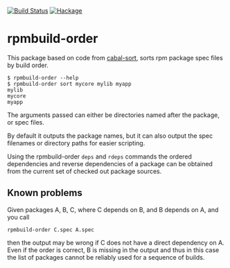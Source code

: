 [![Build Status](https://travis-ci.org/juhp/rpmbuild-order.png)](https://travis-ci.org/juhp/rpmbuild-order)
[![Hackage](http://img.shields.io/hackage/v/rpmbuild-order.png)](http://hackage.haskell.org/package/rpmbuild-order)

# rpmbuild-order

This package based on code from [cabal-sort](http://hackage.haskell.org/package/cabal-sort), sorts rpm package spec files by build order.

    $ rpmbuild-order --help
    $ rpmbuild-order sort mycore mylib myapp
    mylib
    mycore
    myapp

The arguments passed can either be directories named after the package, or spec files.

By default it outputs the package names, but it can also output
the spec filenames or directory paths for easier scripting.

Using the rpmbuild-order `deps` and `rdeps` commands the ordered
dependencies and reverse dependencies of a package can be obtained
from the current set of checked out package sources.

## Known problems
Given packages A, B, C, where C depends on B, and B depends on A,
and you call

    rpmbuild-order C.spec A.spec

then the output may be wrong if C does not have a direct dependency on A.
Even if the order is correct, B is missing in the output
and thus in this case the list of packages cannot be reliably used
for a sequence of builds.


